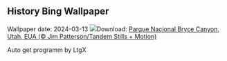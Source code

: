 ## History Bing Wallpaper
Wallpaper date: 2024-03-13
![](https://www.bing.com/th?id=OHR.BryceSnow_PT-BR0096570080_UHD.jpg&w=1000)Download: [Parque Nacional Bryce Canyon, Utah, EUA (© Jim Patterson/Tandem Stills + Motion)](https://www.bing.com/th?id=OHR.BryceSnow_PT-BR0096570080_UHD.jpg)

Auto get programm by LtgX
